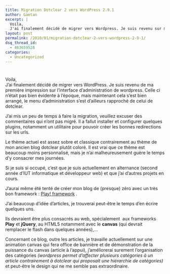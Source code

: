 ```yaml
---
title: Migration Dotclear 2 vers WordPress 2.9.1
author: Gaetan
excerpt: |
  Voila,
  J'ai finalement décidé de migrer vers Wordpress. Je suis revenu sur ma première impression sur l'interface d'administration de wordpress. Celle ci n'était pas bien évidente à l'époque, mais maintenant cela c'est bien arrangé, et venant de dotclear, on ne s'y perd presque pas !
layout: post
permalink: /2010/01/migration-dotclear-2-vers-wordpress-2-9-1/
dsq_thread_id:
  - 463659528
categories:
  - Uncategorized
---
```

# 

Voila,  
J’ai finalement décidé de migrer vers WordPress. Je suis revenu de ma première impression sur l’interface d’administration de wordpress. Celle ci n’était pas bien évidente à l’époque, mais maintenant cela s’est bien arrangé, le menu d’administration s’est d’ailleurs rapproché de celui de dotclear.



J’ai mis un peu de temps à faire la migration, veuillez excuser des commentaires qui n’ont pas migré. Il a fallut installer et configurer quelques plugins, notamment un utilitaire pour pouvoir créer les bonnes redirections sur les urls.

Le thème actuel est assez sobre et classique contrairement au thème de mon ancien blog dotclear plutôt coloré. Il est vrai que ce thème est beaucoup moins personnalisé, mais je n’ai malheureusement guère le temps d’y consacrer mes journées.

Si je suis si occupé, c’est que je suis actuellement en alternance (second année d’IUT informatique et développeur web) et que j’ai d’autres projets en cours.

J’aurai même été tenté de créer mon blog de (presque) zéro avec un très bon framework : [Play! framework][1] .

 [1]: http://www.playframework.org

J’ai beaucoup d’idée d’articles, je trouverai peut-être le temps d’en écrire quelques uns.

Ils devraient être plus consacrés au web, spécialement  aux frameworks **Play** et **jQuery**, au HTML5 notamment avec le **canvas** (qui devrait remplacer le flash dans quelques années),…

Concernant ce blog, outre les articles, je travaille actuellement sur une animation canvas qui fera office de bannière et de démonstration de la puissance du canvas (article à l’appui), j’améliorerai surement l’organisation des catégories *(wordpress permet d’affecter plusieurs catégories à un article contrairement à dotclear qui proposait une hiérarchie de catégories)* et peut-être le design qui ne me semble pas extraordinaire.